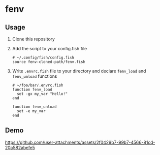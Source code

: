 # fenv

## Usage

1. Clone this repository
2. Add the script to your config.fish file

   ```fish
   # ~/.config/fish/config.fish
   source fenv-cloned-path/fenv.fish
   ```

3. Write `.envrc.fish` file to your directory and declare `fenv_load` and `fenv_unload` functions

   ```fish
   # ~/foo/bar/.envrc.fish
   function fenv_load
     set -gx my_var "Hello!"
   end

   function fenv_unload
     set -e my_var
   end
   ```

## Demo

https://github.com/user-attachments/assets/2f0429b7-99b7-4566-81cd-20a582abefe5

